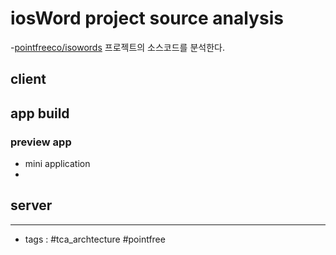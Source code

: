 # iosWord project source analysis

-[pointfreeco/isowords](https://github.com/pointfreeco/isowords) 프로젝트의 소스코드를 분석한다. 

## client
## app build 

### preview app
- mini application 
- 

## server 


----
- tags : #tca_archtecture #pointfree 